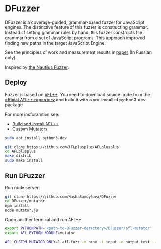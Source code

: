 # DFuzzer

DFuzzer is a coverage-guided, grammar-based fuzzer for JavaScript engines. The distinctive feature of this fuzzer is constructing grammar. Instead of setting grammar rules by hand, this fuzzer constructs the grammar from a set of JavaScript programs. This approach improved finding new paths in the target JavaScript Engine.

See the principles of work and measurement results in [paper](http://vital.lib.tsu.ru/vital/access/services/Download/vital:13533/SOURCE01) (In Russian only).

Inspired by [the Nautilus Fuzzer](https://github.com/nautilus-fuzz/nautilus).

## Deploy

Fuzzer is based on [AFL++](https://aflplus.plus/). You need to download source code from the [official AFL++ repository](https://github.com/AFLplusplus/AFLplusplus) and build it with a pre-installed python3-dev package.

For more insforamtion see:
- [Build and install AFL++](https://aflplus.plus/building/)
- [Custom Mutators](https://aflplus.plus/docs/custom_mutators/)

```bash
sudo apt install python3-dev

git clone https://github.com/AFLplusplus/AFLplusplus
cd AFLplusplus
make distrib
sudo make install
```

## Run DFuzzer

Run node server:

```bash
git clone https://github.com/MashaSamoylova/DFuzzer
cd DFuzzer/mutator
npm install
node mutator.js
```

Open another terminal and run AFL++.
```bash
export PYTHONPATH='<path-to-DFuzzer-derectory>/DFuzzer/afl-mutator'
export AFL_PYTHON_MODULE=mutator

AFL_CUSTOM_MUTATOR_ONLY=1 afl-fuzz -m none -i input -o output_test -- ./js -d @@ 
```
